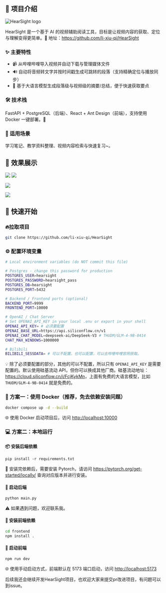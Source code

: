 ## 📖 项目介绍

![HearSight logo](https://oss-liuchengtu.hudunsoft.com/userimg/33/3374fce0ebc0d82f093c6c7361b84fcc.png)

HearSight 是一个基于 AI 的视频辅助阅读工具，目标是让视频内容的获取、定位与理解变得更简单。🎯
地址：<https://github.com/li-xiu-qi/HearSight>

### ✨ 主要特性

- 📹 从哔哩哔哩导入视频并自动下载与管理媒体文件
- 🔊 自动将音频转文字并按时间戳生成可跳转的段落（支持精确定位与播放同步）
- 🧠 基于大语言模型生成段落级与视频级的摘要/总结，便于快速获取要点

### 🛠 技术栈

FastAPI + PostgreSQL（后端）、React + Ant Design（前端），支持使用 Docker 一键部署。🚀

### 🎯 适用场景

学习笔记、教学资料整理、视频内容检索与快速复习~。

## 📸 效果展示

![](https://oss-liuchengtu.hudunsoft.com/userimg/b8/b87b5287450f1d747bfc32c72f3a7acd.png)
![](https://oss-liuchengtu.hudunsoft.com/userimg/26/2640815c1c2a81206040f8271f37e0f2.png)

![](https://oss-liuchengtu.hudunsoft.com/userimg/56/56ebfee708490e8094b045ad83e6b4a7.png)

![](https://oss-liuchengtu.hudunsoft.com/userimg/8a/8a84f398c61ea93e8449a0ab0da624bc.png)

## 🚀 快速开始

### 🔥拉取项目

```bash
git clone https://github.com/li-xiu-qi/HearSight
```

### ⚙️ 配置环境变量

```bash
# Local environment variables (do NOT commit this file)

# Postgres - change this password for production
POSTGRES_USER=hearsight
POSTGRES_PASSWORD=hearsight_pass
POSTGRES_DB=hearsight
POSTGRES_PORT=5432

# Backend / Frontend ports (optional)
BACKEND_PORT=9999
FRONTEND_PORT=10000

# OpenAI / Chat Server
# Set OPENAI_API_KEY in your local .env or export in your shell
OPENAI_API_KEY= # 必须要配置
OPENAI_BASE_URL=https://api.siliconflow.cn/v1
OPENAI_CHAT_MODEL=deepseek-ai/DeepSeek-V3 # THUDM/GLM-4-9B-0414
CHAT_MAX_WINDOWS=1000000

# Bilibili
BILIBILI_SESSDATA= # 可以不配置，也可以配置，可以去哔哩哔哩官网获取。
```

💡 除了必须要配置的部分，其他的可以不配置，所以只有 `OPENAI_API_KEY` 是需要配置的。默认使用硅基流动 API，但你可以换成其他厂商。硅基流动地址：<https://cloud.siliconflow.cn/i/FcjKykMn>，上面有免费的大语言模型，比如 `THUDM/GLM-4-9B-0414` 就是免费的。

### 🐳 方案一：使用 Docker（推荐，免去依赖安装问题）

```bash
docker compose up -d --build
```

🌐 使用 Docker 启动项目后，访问 <http://localhost:10000>

### 💻 方案二：本地运行

#### 📦 安装后端依赖

```
pip install -r requirements.txt
```

🔧 安装完依赖后，需要安装 Pytorch，请访问 <https://pytorch.org/get-started/locally/> 查询对应版本并进行安装。

#### 🚀 启动后端

```
python main.py
```

⚠️ 如果遇到问题，欢迎联系我。

#### 🎨 安装前端依赖

```bash
cd frontend
npm install .
```

#### 🌟 启动前端

```
npm run dev
```

🌐 使用手动启动方式，前端默认在 5173 端口启动，访问 <http://localhost:5173>

后续我还会继续开发HearSight项目，也欢迎大家来提交pr改进项目，有问题可以到issue。
